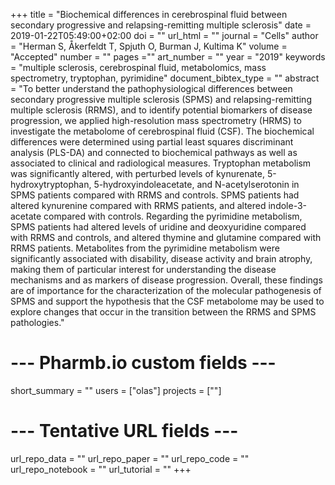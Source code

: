 +++
title = "Biochemical differences in cerebrospinal fluid between secondary progressive and relapsing-remitting multiple sclerosis"
date = 2019-01-22T05:49:00+02:00
doi = ""
url_html = ""
journal = "Cells"
author = "Herman S, Åkerfeldt T, Spjuth O, Burman J, Kultima K"
volume = "Accepted"
number = ""
pages =""
art_number = ""
year = "2019"
keywords = "multiple sclerosis, cerebrospinal fluid, metabolomics, mass spectrometry, tryptophan, pyrimidine"
document_bibtex_type = ""
abstract = "To better understand the pathophysiological differences between secondary progressive multiple sclerosis (SPMS) and relapsing-remitting multiple sclerosis (RRMS), and to identify potential biomarkers of disease progression, we applied high-resolution mass spectrometry (HRMS) to investigate the metabolome of cerebrospinal fluid (CSF). The biochemical differences were determined using partial least squares discriminant analysis (PLS-DA) and connected to biochemical pathways as well as associated to clinical and radiological measures. Tryptophan metabolism was significantly altered, with perturbed levels of kynurenate, 5-hydroxytryptophan, 5-hydroxyindoleacetate, and N-acetylserotonin in SPMS patients compared with RRMS and controls. SPMS patients had altered kynurenine compared with RRMS patients, and altered indole-3-acetate compared with controls. Regarding the pyrimidine metabolism, SPMS patients had altered levels of uridine and deoxyuridine compared with RRMS and controls, and altered thymine and glutamine compared with RRMS patients. Metabolites from the pyrimidine metabolism were significantly associated with disability, disease activity and brain atrophy, making them of particular interest for understanding the disease mechanisms and as markers of disease progression. Overall, these findings are of importance for the characterization of the molecular pathogenesis of SPMS and support the hypothesis that the CSF metabolome may be used to explore changes that occur in the transition between the RRMS and SPMS pathologies."
# --- Pharmb.io custom fields ---
short_summary = ""
users = ["olas"]
projects = [""]
# --- Tentative URL fields ---
url_repo_data = ""
url_repo_paper = ""
url_repo_code = ""
url_repo_notebook = ""
url_tutorial = ""
+++
